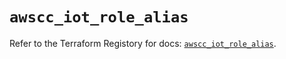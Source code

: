 # `awscc_iot_role_alias`

Refer to the Terraform Registory for docs: [`awscc_iot_role_alias`](https://registry.terraform.io/providers/hashicorp/awscc/0.70.0/docs/resources/iot_role_alias).
